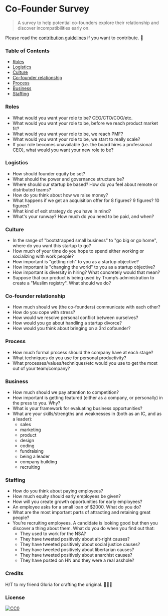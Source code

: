 # Co-Founder Survey

> A survey to help potential co-founders explore their relationship and discover incompatibilities early on.

Please read the [contribution guidelines](contributing.md) if you want to contribute. 🙏

### Table of Contents

- [Roles](#roles)
- [Logistics](#logistics)
- [Culture](#culture)
- [Co-founder relationship](#co-founder-relationship)
- [Process](#process)
- [Business](#business)
- [Staffing](#staffing)

### Roles
* What would you want your role to be? CEO/CTO/COO/etc.
* What would you want your role to be, before we reach product market fit?
* What would you want your role to be, we reach PMF?
* What would you want your role to be, we start to really scale?
* If your role becomes unavailable (i.e. the board hires a professional CEO), what would you want your new role to be?

### Logistics

* How should founder equity be set?
* What should the power and governance structure be?
* Where should our startup be based? How do you feel about remote or distributed teams?
* How do you think about how we raise money?
* What happens if we get an acquisition offer for 8 figures? 9 figures? 10 figures?
* What kind of exit strategy do you have in mind?
* What's your runway? How much do you need to be paid, and when?


### Culture

* In the range of "bootstrapped small business" to "go big or go home", where do you want this startup to go?
* How much of your time do you hope to spend either working or socializing with work people?
* How important is "getting rich" to you as a startup objective?
* How important is "changing the world" to you as a startup objective?
* How important is diversity in hiring? What concretely would that mean?
* Suppose that our product is being used by Trump’s administration to create a "Muslim registry". What should we do?


### Co-founder relationship

* How much should we (the co-founders) communicate with each other?
* How do you cope with stress?
* How would we resolve personal conflict between ourselves?
* How would you go about handling a startup divorce?
* How would you think about bringing on a 3rd cofounder?


### Process

* How much formal process should the company have at each stage?
* What techniques do you use for personal productivity?
* What processes/values/techniques/etc would you use to get the most out of your team/company?


### Business

* How much should we pay attention to competition?
* How important is getting featured (either as a company, or personally) in the press to you. Why?
* What is your framework for evaluating business opportunities?
* What are your skills/strengths and weaknesses in (both as an IC, and as a leader):
  * sales
  - marketing
  - product
  - design
  - coding
  - fundraising
  - being a leader
  - company building
  - recruiting

### Staffing

* How do you think about paying employees?
* How much equity should early employees be given?
* How will you create growth opportunities for early employees?
* An employee asks for a small loan of $2000. What do you do?
* What are the most important parts of attracting and retaining great people?
* You’re recruiting employees. A candidate is looking good but then you discover a thing about them. What do you do when you find out that:
  - They used to work for the NSA?
  - They have tweeted positively about alt-right causes?
  - They have tweeted positively about social justice causes?
  - They have tweeted positively about libertarian causes?
  - They have tweeted positively about anarchist causes?
  - They have posted on HN and they were a real asshole?

### Credits
H/T to my friend Gloria for crafting the original. 🕵🏼‍♀️

### License

[![CC0](https://i.creativecommons.org/p/zero/1.0/88x31.png)](https://creativecommons.org/publicdomain/zero/1.0/)


